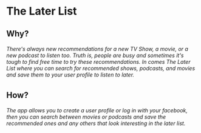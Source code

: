 # The Later List

## Why?

###### There's always new recommendations for a new TV Show, a movie, or a new podcast to listen too. Truth is, people are busy and sometimes it's tough to find free time to try these recommendations. In comes The Later List where you can search for recommended shows, podcasts, and movies and save them to your user profile to listen to later.

## How?

###### The app allows you to create a user profile or log in with your facebook, then you can search between movies or podcasts and save the recommended ones and any others that look interesting in the later list.

